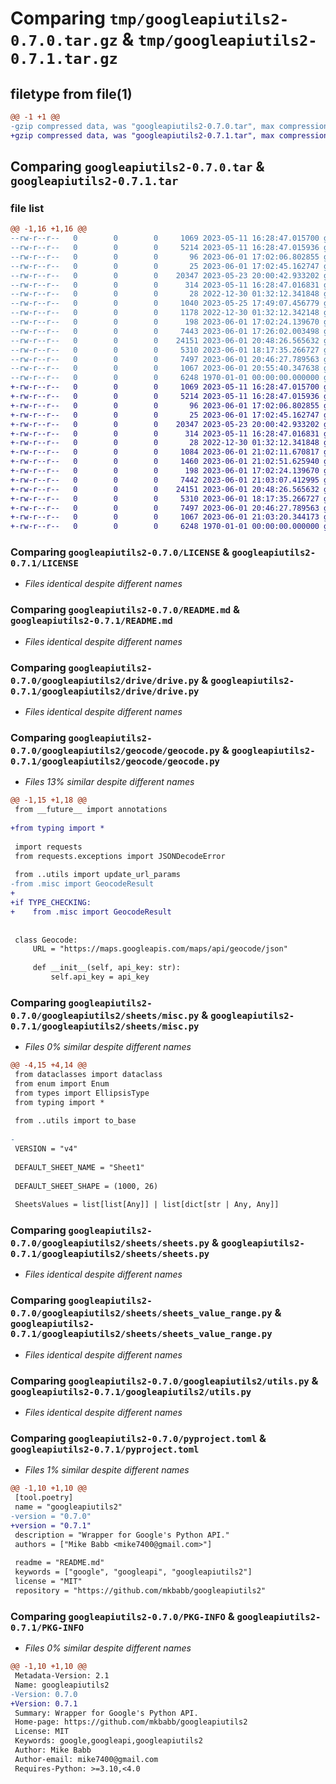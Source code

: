 # Comparing `tmp/googleapiutils2-0.7.0.tar.gz` & `tmp/googleapiutils2-0.7.1.tar.gz`

## filetype from file(1)

```diff
@@ -1 +1 @@
-gzip compressed data, was "googleapiutils2-0.7.0.tar", max compression
+gzip compressed data, was "googleapiutils2-0.7.1.tar", max compression
```

## Comparing `googleapiutils2-0.7.0.tar` & `googleapiutils2-0.7.1.tar`

### file list

```diff
@@ -1,16 +1,16 @@
--rw-r--r--   0        0        0     1069 2023-05-11 16:28:47.015700 googleapiutils2-0.7.0/LICENSE
--rw-r--r--   0        0        0     5214 2023-05-11 16:28:47.015936 googleapiutils2-0.7.0/README.md
--rw-r--r--   0        0        0       96 2023-06-01 17:02:06.802855 googleapiutils2-0.7.0/googleapiutils2/__init__.py
--rw-r--r--   0        0        0       25 2023-06-01 17:02:45.162747 googleapiutils2-0.7.0/googleapiutils2/drive/__init__.py
--rw-r--r--   0        0        0    20347 2023-05-23 20:00:42.933202 googleapiutils2-0.7.0/googleapiutils2/drive/drive.py
--rw-r--r--   0        0        0      314 2023-05-11 16:28:47.016831 googleapiutils2-0.7.0/googleapiutils2/drive/misc.py
--rw-r--r--   0        0        0       28 2022-12-30 01:32:12.341848 googleapiutils2-0.7.0/googleapiutils2/geocode/__init__.py
--rw-r--r--   0        0        0     1040 2023-05-25 17:49:07.456779 googleapiutils2-0.7.0/googleapiutils2/geocode/geocode.py
--rw-r--r--   0        0        0     1178 2022-12-30 01:32:12.342148 googleapiutils2-0.7.0/googleapiutils2/geocode/misc.py
--rw-r--r--   0        0        0      198 2023-06-01 17:02:24.139670 googleapiutils2-0.7.0/googleapiutils2/sheets/__init__.py
--rw-r--r--   0        0        0     7443 2023-06-01 17:26:02.003498 googleapiutils2-0.7.0/googleapiutils2/sheets/misc.py
--rw-r--r--   0        0        0    24151 2023-06-01 20:48:26.565632 googleapiutils2-0.7.0/googleapiutils2/sheets/sheets.py
--rw-r--r--   0        0        0     5310 2023-06-01 18:17:35.266727 googleapiutils2-0.7.0/googleapiutils2/sheets/sheets_value_range.py
--rw-r--r--   0        0        0     7497 2023-06-01 20:46:27.789563 googleapiutils2-0.7.0/googleapiutils2/utils.py
--rw-r--r--   0        0        0     1067 2023-06-01 20:55:40.347638 googleapiutils2-0.7.0/pyproject.toml
--rw-r--r--   0        0        0     6248 1970-01-01 00:00:00.000000 googleapiutils2-0.7.0/PKG-INFO
+-rw-r--r--   0        0        0     1069 2023-05-11 16:28:47.015700 googleapiutils2-0.7.1/LICENSE
+-rw-r--r--   0        0        0     5214 2023-05-11 16:28:47.015936 googleapiutils2-0.7.1/README.md
+-rw-r--r--   0        0        0       96 2023-06-01 17:02:06.802855 googleapiutils2-0.7.1/googleapiutils2/__init__.py
+-rw-r--r--   0        0        0       25 2023-06-01 17:02:45.162747 googleapiutils2-0.7.1/googleapiutils2/drive/__init__.py
+-rw-r--r--   0        0        0    20347 2023-05-23 20:00:42.933202 googleapiutils2-0.7.1/googleapiutils2/drive/drive.py
+-rw-r--r--   0        0        0      314 2023-05-11 16:28:47.016831 googleapiutils2-0.7.1/googleapiutils2/drive/misc.py
+-rw-r--r--   0        0        0       28 2022-12-30 01:32:12.341848 googleapiutils2-0.7.1/googleapiutils2/geocode/__init__.py
+-rw-r--r--   0        0        0     1084 2023-06-01 21:02:11.670817 googleapiutils2-0.7.1/googleapiutils2/geocode/geocode.py
+-rw-r--r--   0        0        0     1460 2023-06-01 21:02:51.625940 googleapiutils2-0.7.1/googleapiutils2/geocode/misc.py
+-rw-r--r--   0        0        0      198 2023-06-01 17:02:24.139670 googleapiutils2-0.7.1/googleapiutils2/sheets/__init__.py
+-rw-r--r--   0        0        0     7442 2023-06-01 21:03:07.412995 googleapiutils2-0.7.1/googleapiutils2/sheets/misc.py
+-rw-r--r--   0        0        0    24151 2023-06-01 20:48:26.565632 googleapiutils2-0.7.1/googleapiutils2/sheets/sheets.py
+-rw-r--r--   0        0        0     5310 2023-06-01 18:17:35.266727 googleapiutils2-0.7.1/googleapiutils2/sheets/sheets_value_range.py
+-rw-r--r--   0        0        0     7497 2023-06-01 20:46:27.789563 googleapiutils2-0.7.1/googleapiutils2/utils.py
+-rw-r--r--   0        0        0     1067 2023-06-01 21:03:20.344173 googleapiutils2-0.7.1/pyproject.toml
+-rw-r--r--   0        0        0     6248 1970-01-01 00:00:00.000000 googleapiutils2-0.7.1/PKG-INFO
```

### Comparing `googleapiutils2-0.7.0/LICENSE` & `googleapiutils2-0.7.1/LICENSE`

 * *Files identical despite different names*

### Comparing `googleapiutils2-0.7.0/README.md` & `googleapiutils2-0.7.1/README.md`

 * *Files identical despite different names*

### Comparing `googleapiutils2-0.7.0/googleapiutils2/drive/drive.py` & `googleapiutils2-0.7.1/googleapiutils2/drive/drive.py`

 * *Files identical despite different names*

### Comparing `googleapiutils2-0.7.0/googleapiutils2/geocode/geocode.py` & `googleapiutils2-0.7.1/googleapiutils2/geocode/geocode.py`

 * *Files 13% similar despite different names*

```diff
@@ -1,15 +1,18 @@
 from __future__ import annotations
 
+from typing import *
 
 import requests
 from requests.exceptions import JSONDecodeError
 
 from ..utils import update_url_params
-from .misc import GeocodeResult
+
+if TYPE_CHECKING:
+    from .misc import GeocodeResult
 
 
 class Geocode:
     URL = "https://maps.googleapis.com/maps/api/geocode/json"
 
     def __init__(self, api_key: str):
         self.api_key = api_key
```

### Comparing `googleapiutils2-0.7.0/googleapiutils2/sheets/misc.py` & `googleapiutils2-0.7.1/googleapiutils2/sheets/misc.py`

 * *Files 0% similar despite different names*

```diff
@@ -4,15 +4,14 @@
 from dataclasses import dataclass
 from enum import Enum
 from types import EllipsisType
 from typing import *
 
 from ..utils import to_base
 
-
 VERSION = "v4"
 
 DEFAULT_SHEET_NAME = "Sheet1"
 
 DEFAULT_SHEET_SHAPE = (1000, 26)
 
 SheetsValues = list[list[Any]] | list[dict[str | Any, Any]]
```

### Comparing `googleapiutils2-0.7.0/googleapiutils2/sheets/sheets.py` & `googleapiutils2-0.7.1/googleapiutils2/sheets/sheets.py`

 * *Files identical despite different names*

### Comparing `googleapiutils2-0.7.0/googleapiutils2/sheets/sheets_value_range.py` & `googleapiutils2-0.7.1/googleapiutils2/sheets/sheets_value_range.py`

 * *Files identical despite different names*

### Comparing `googleapiutils2-0.7.0/googleapiutils2/utils.py` & `googleapiutils2-0.7.1/googleapiutils2/utils.py`

 * *Files identical despite different names*

### Comparing `googleapiutils2-0.7.0/pyproject.toml` & `googleapiutils2-0.7.1/pyproject.toml`

 * *Files 1% similar despite different names*

```diff
@@ -1,10 +1,10 @@
 [tool.poetry]
 name = "googleapiutils2"
-version = "0.7.0"
+version = "0.7.1"
 description = "Wrapper for Google's Python API."
 authors = ["Mike Babb <mike7400@gmail.com>"]
 
 readme = "README.md"
 keywords = ["google", "googleapi", "googleapiutils2"]
 license = "MIT"
 repository = "https://github.com/mkbabb/googleapiutils2"
```

### Comparing `googleapiutils2-0.7.0/PKG-INFO` & `googleapiutils2-0.7.1/PKG-INFO`

 * *Files 0% similar despite different names*

```diff
@@ -1,10 +1,10 @@
 Metadata-Version: 2.1
 Name: googleapiutils2
-Version: 0.7.0
+Version: 0.7.1
 Summary: Wrapper for Google's Python API.
 Home-page: https://github.com/mkbabb/googleapiutils2
 License: MIT
 Keywords: google,googleapi,googleapiutils2
 Author: Mike Babb
 Author-email: mike7400@gmail.com
 Requires-Python: >=3.10,<4.0
```

